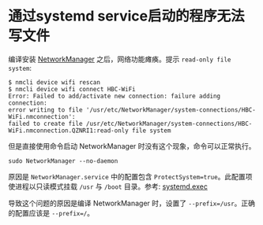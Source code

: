 # 通过systemd service启动的程序无法写文件

编译安装 [NetworkManager](https://gitlab.freedesktop.org/NetworkManager/NetworkManager) 之后，网络功能瘫痪。提示 `read-only file system`:  

```
$ nmcli device wifi rescan
$ nmcli device wifi connect HBC-WiFi
Error: Failed to add/activate new connection: failure adding connection: 
error writing to file '/usr/etc/NetworkManager/system-connections/HBC-WiFi.nmconnection': 
failed to create file /usr/etc/NetworkManager/system-connections/HBC-WiFi.nmconnection.QZNRI1:read-only file system
```

但是直接使用命令启动 NetworkManager 时没有这个现象，命令可以正常执行。

```
sudo NetworkManager --no-daemon
```

原因是 `NetworkManager.service` 中的配置包含 `ProtectSystem=true`。此配置项使进程以只读模式挂载 `/usr` 与 `/boot` 目录。参考: [systemd.exec](https://www.freedesktop.org/software/systemd/man/systemd.exec.html#ProtectSystem=)

导致这个问题的原因是编译 NetworkManager 时，设置了 `--prefix=/usr`。正确的配置应该是 `--prefix=/`。